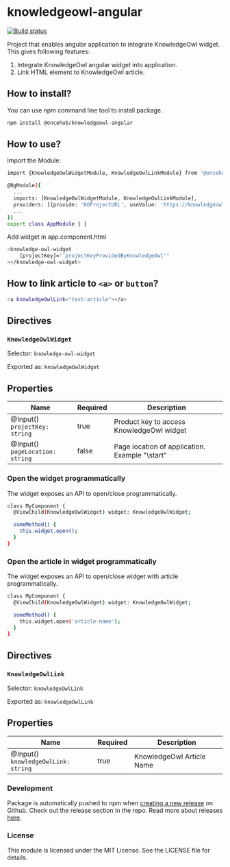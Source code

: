 # knowledgeowl-angular

[![Build status](https://github.com/scheduleonce/knowledgeowl-angular/actions/workflows/node.js.yml/badge.svg)](https://github.com/scheduleonce/knowledgeowl-angular/actions)

Project that enables angular application to integrate KnowledgeOwl widget. This gives following features:

1. Integrate KnowledgeOwl angular widget into application.
2. Link HTML element to KnowledgeOwl article.

## How to install?

You can use npm command line tool to install package.

```sh
npm install @oncehub/knowledgeowl-angular
```

## How to use?

Import the Module:

```sh
import {KnowledgeOwlWidgetModule, KnowledgeOwlLinkModule} from '@oncehub/knowledgeowl-angular';

@NgModule({
  ...
  imports: [KnowledgeOwlWidgetModule, KnowledgeOwlLinkModule],
  providers: [{provide: 'KOProjectURL', useValue: 'https://knowledgeowlurl.com'}]
  ...
})
export class AppModule { }
```

Add widget in app.component.html

```sh
<knowledge-owl-widget
    [projectKey]="'projectKeyProvidedByKnowledgeOwl'"
></knowledge-owl-widget>
```

## How to link article to `<a>` or `button`?

```sh
<a knowledgeOwlLink="test-article"></a>
```

## Directives

### `KnowledgeOwlWidget`

Selector: `knowledge-owl-widget`

Exported as: `knowledgeOwlWidget`

## Properties

| Name                                 | Required | Description                                    |
| ------------------------------------ | -------- | ---------------------------------------------- |
| @Input() <br/>`projectKey: string`   | true     | Product key to access KnowledgeOwl widget      |
| @Input() <br/>`pageLocation: string` | false    | Page location of application. Example "\start" |

### Open the widget programmatically

The widget exposes an API to open/close programmatically.

```sh
class MyComponent {
  @ViewChild(KnowledgeOwlWidget) widget: KnowledgeOwlWidget;

  someMethod() {
    this.widget.open();
  }
}
```

### Open the article in widget programmatically

The widget exposes an API to open/close widget with article programmatically.

```sh
class MyComponent {
  @ViewChild(KnowledgeOwlWidget) widget: KnowledgeOwlWidget;

  someMethod() {
    this.widget.open('article-name');
  }
}
```

## Directives

### `KnowledgeOwlLink`

Selector: `knowledgeOwlLink`

Exported as: `knowledgeOwlLink`

## Properties

| Name                                     | Required | Description               |
| ---------------------------------------- | -------- | ------------------------- |
| @Input() <br/>`knowledgeOwlLink: string` | true     | KnowledgeOwl Article Name |

### Development

Package is automatically pushed to npm when [creating a new release](.github/workflows/npm-publish.yml) on Github. Check out the release section in the repo. Read more about releases [here](https://docs.github.com/en/repositories/releasing-projects-on-github/managing-releases-in-a-repository).

### License

This module is licensed under the MIT License. See the LICENSE file for details.
